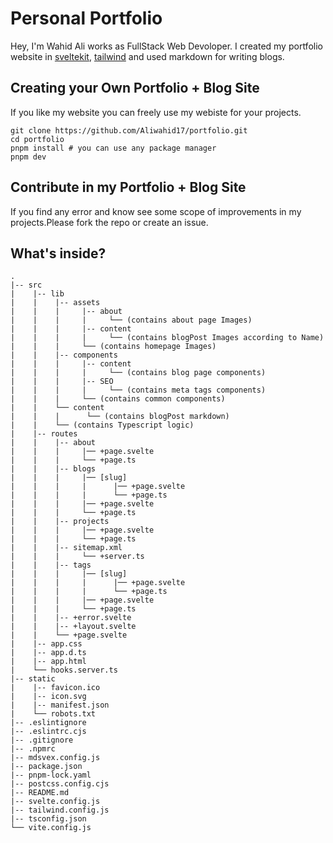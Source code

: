 # Personal Portfolio

Hey, I'm Wahid Ali works as FullStack Web Devoloper. I created my portfolio website in [sveltekit](https://kit.svelte.dev/), [tailwind](https://tailwindcss.com/) and used markdown for writing blogs.

## Creating your Own Portfolio + Blog Site

If you like my website you can freely use my webiste for your projects.
```
git clone https://github.com/Aliwahid17/portfolio.git
cd portfolio
pnpm install # you can use any package manager
pnpm dev 
```

## Contribute in my Portfolio + Blog Site

If you find any error and know see some scope of improvements in my projects.Please fork the repo or create an issue.

## What's inside?

```
.
|-- src
|    |-- lib
|    |    |-- assets
|    |    |     |-- about
|    |    |     |     └── (contains about page Images)
|    |    |     |-- content
|    |    |     |     └── (contains blogPost Images according to Name)
|    |    |     └── (contains homepage Images)
|    |    |-- components
|    |    |     |-- content
|    |    |     |     └── (contains blog page components)
|    |    |     |-- SEO
|    |    |     |     └── (contains meta tags components)
|    |    |     └── (contains common components)
|    |    └── content
|    |    |      └── (contains blogPost markdown)
|    |    └── (contains Typescript logic)
|    |-- routes
|    |    |-- about
|    |    |     |── +page.svelte
|    |    |     └── +page.ts
|    |    |-- blogs
|    |    |     |── [slug]
|    |    |     |      |── +page.svelte
|    |    |     |      └── +page.ts     
|    |    |     |── +page.svelte
|    |    |     └── +page.ts
|    |    |-- projects
|    |    |     |── +page.svelte
|    |    |     └── +page.ts
|    |    |-- sitemap.xml
|    |    |     └── +server.ts
|    |    |-- tags
|    |    |     |── [slug]
|    |    |     |      |── +page.svelte
|    |    |     |      └── +page.ts     
|    |    |     |── +page.svelte
|    |    |     └── +page.ts
|    |    |-- +error.svelte
|    |    |-- +layout.svelte
|    |    └── +page.svelte
|    |-- app.css
|    |-- app.d.ts
|    |-- app.html
|    └── hooks.server.ts
|-- static
|    |-- favicon.ico
|    |-- icon.svg
|    |-- manifest.json
|    └── robots.txt
|-- .eslintignore
|-- .eslintrc.cjs
|-- .gitignore
|-- .npmrc
|-- mdsvex.config.js
|-- package.json
|-- pnpm-lock.yaml
|-- postcss.config.cjs
|-- README.md
|-- svelte.config.js
|-- tailwind.config.js
|-- tsconfig.json
└── vite.config.js
```
